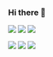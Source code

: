 ### Hi there 👋

<!--
**mel-que/mel-que** is a ✨ _special_ ✨ repository because its `README.md` (this file) appears on your GitHub profile.

Here are some ideas to get you started:

- 🔭 I’m currently working on ...
- 🌱 I’m currently learning ...
- 👯 I’m looking to collaborate on ...
- 🤔 I’m looking for help with ...
- 💬 Ask me about ...
- 📫 How to reach me: ...
- 😄 Pronouns: ...
- ⚡ Fun fact: ...
💭
🌎
🌄
⭐
💡
🔎
📋
-->
<!--
![](https://img.shields.io/badge/just%20the%20message-8A2BE2)
![](https://img.shields.io/badge/any_text-you_like-blue)
-->
![](https://img.shields.io/badge/Code-JavaScript-informational?style=flat&logo=javascript&color=F7DF1E&labelColor=808080)
![](https://img.shields.io/badge/Code-Python-informational?style=flat&logo=Python&color=3776AB&labelColor=808080)
![](https://img.shields.io/badge/Code-MATLAB-informational?style=flat&logo=Matlab&color=3776AB&labelColor=808080)

![](https://img.shields.io/badge/App-Google_Earth_Engine-informational?style=flat&logo=googleearthengine&color=4285F4&labelColor=808080)
![](https://img.shields.io/badge/App-ArcGIS-informational?style=flat&logo=arcGIS&color=2C7AC3&labelColor=808080)
![](https://img.shields.io/badge/App-WordPress-informational?style=flat&logo=wordPress&color=21759B&labelColor=808080)





